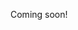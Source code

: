 Coming soon!

<!--

- [ ] prolog
  - concurrent logic programming: https://en.wikipedia.org/wiki/Concurrent_logic_programming
  - picat lang: http://picat-lang.org/
  - miracle sudoku: https://benjamincongdon.me/blog/2020/05/23/Solving-the-Miracle-Sudoku-in-Prolog/?utm_source=Morning+Cup+of+Coding&utm_campaign=c166bddd87-EMAIL_CAMPAIGN_2020_06_02_01_40&utm_medium=email&utm_term=0_56b5f64c5f-c166bddd87-56806650

-->
